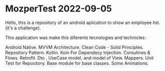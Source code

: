 # MozperTest 2022-09-05

Hello, this is a repository of an android aplication to show an employee list. (it's a challenge).

This application was make this diferents tecnologies and technicles:

Android Native.
MVVM Architecture.
Clean Code - Solid Principles.
Repository Pattern.
Kotlin.
Koin For Dependecy Injection.
Coroutines & Flows.
Retrofit.
Dto , UseCase model, and model of View.
Mappers.
Unit Test for Repository.
Base module for base classes.
Some Animations.
